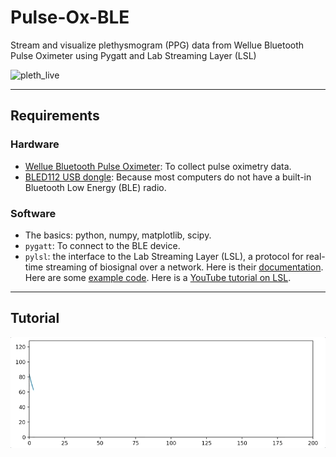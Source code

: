 # Pulse-Ox-BLE

Stream and visualize plethysmogram (PPG) data from Wellue Bluetooth Pulse Oximeter using Pygatt and Lab Streaming Layer (LSL)

![pleth_live](./images/pleth_live.gif)


---


## Requirements

### Hardware

* [Wellue Bluetooth Pulse Oximeter](https://www.amazon.com/gp/product/B085ZFDMMX/ref=ppx_yo_dt_b_search_asin_title?ie=UTF8&psc=1): To collect pulse oximetry data.
* [BLED112 USB dongle](https://www.digikey.com/en/products/detail/silicon-labs/BLED112-V1/4245505): Because most computers do not have a built-in Bluetooth Low Energy (BLE) radio.

### Software

* The basics: python, numpy, matplotlib, scipy.
* `pygatt`: To connect to the BLE device.
* `pylsl`: the interface to the Lab Streaming Layer (LSL), a protocol for real-time streaming of biosignal over a network. Here is their [documentation](https://labstreaminglayer.readthedocs.io/). Here are some [example code](https://github.com/labstreaminglayer/pylsl/tree/master/pylsl/examples). Here is a [YouTube tutorial on LSL](https://youtu.be/Y1at7yrcFW0?si=V298gu2gYSO6tr3a).

---


## Tutorial







![pleth_live_screen](./images/pleth_live_screen.gif)